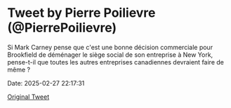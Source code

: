 # Tweet by Pierre Poilievre (@PierrePoilievre)

Si Mark Carney pense que c'est une bonne décision commerciale pour Brookfield de déménager le siège social de son entreprise à New York, pense-t-il que toutes les autres entreprises canadiennes devraient faire de même ?

Date: 2025-02-27 22:17:31

[Original Tweet](https://x.com/PierrePoilievre/status/1895236850190831876)
